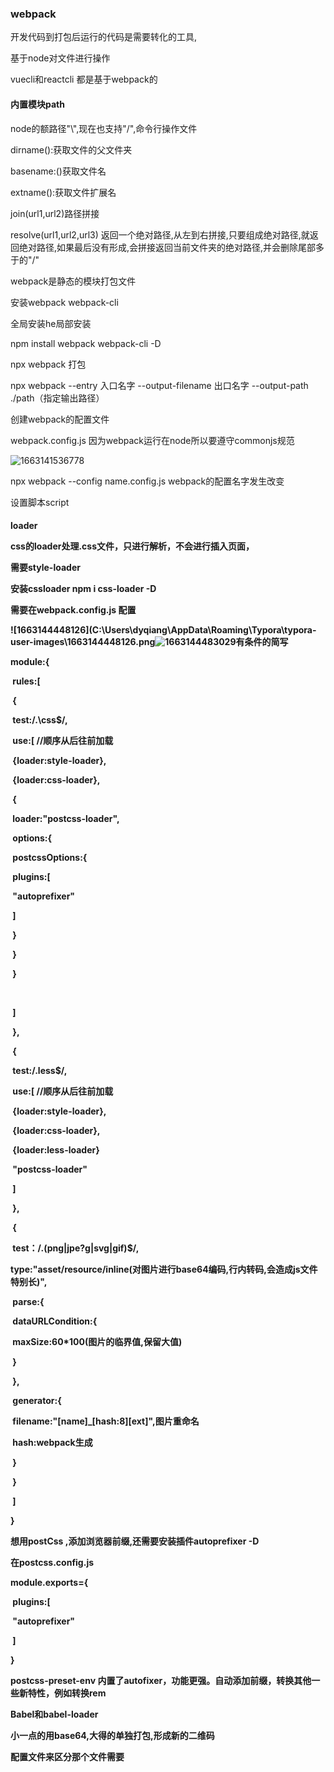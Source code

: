 <H3>webpack</h3>
开发代码到打包后运行的代码是需要转化的工具,

基于node对文件进行操作

vuecli和reactcli 都是基于webpack的

<H4>
	内置模块path
</h4>

node的额路径"\\",现在也支持"/",命令行操作文件

dirname():获取文件的父文件夹

basename:()获取文件名

extname():获取文件扩展名

join(url1,url2)路径拼接

resolve(url1,url2,url3) 返回一个绝对路径,从左到右拼接,只要组成绝对路径,就返回绝对路径,如果最后没有形成,会拼接返回当前文件夹的绝对路径,并会删除尾部多于的"/"

webpack是静态的模块打包文件

安装webpack webpack-cli

全局安装he局部安装

npm install webpack webpack-cli -D

npx webpack  打包

npx webpack --entry 入口名字 --output-filename 出口名字 --output-path ./path（指定输出路径）

创建webpack的配置文件

webpack.config.js  因为webpack运行在node所以要遵守commonjs规范

![1663141536778](C:\Users\dyqiang\AppData\Roaming\Typora\typora-user-images\1663141536778.png)



npx webpack --config name.config.js webpack的配置名字发生改变

设置脚本script

<H4>loader

css的loader处理.css文件，只进行解析，不会进行插入页面，

需要style-loader

安装cssloader npm i css-loader -D

需要在webpack.config.js 配置

![1663144448126](C:\Users\dyqiang\AppData\Roaming\Typora\typora-user-images\1663144448126.png![1663144483029](C:\Users\dyqiang\AppData\Roaming\Typora\typora-user-images\1663144483029.png)有条件的简写

module:{

​	rules:[

​		{

​			test:/.\css$/,

​			use:[ //顺序从后往前加载

​				{loader:style-loader},

​				{loader:css-loader},

​				{

​					loader:"postcss-loader",

​					options:{

​						postcssOptions:{

​								plugins:[

​									"autoprefixer"

​								]

​						}

​					}

​				}

​				

​			]

​		},

​		{

​			test:/\.less$/,

​			use:[ //顺序从后往前加载

​				{loader:style-loader},

​				{loader:css-loader},

​				{loader:less-loader}

​				"postcss-loader"

​			]

​		},

​		{

​			test：/\.(png|jpe?g|svg|gif)$/,

​			type:"asset/resource/inline(对图片进行base64编码,行内转码,会造成js文件特别长)",

​			parse:{

​				dataURLCondition:{

​					maxSize:60*100(图片的临界值,保留大值)

​				}

​			},

​			generator:{

​				filename:"[name]_\[hash:8][ext]",图片重命名

​				hash:webpack生成

​			}

​		}

​	]	

}

想用postCss ,添加浏览器前缀,还需要安装插件autoprefixer -D

在postcss.config.js

module.exports={

​		plugins:[

​				"autoprefixer"

​		]

}

postcss-preset-env  内置了autofixer，功能更强。自动添加前缀，转换其他一些新特性，例如转换rem

Babel和babel-loader

小一点的用base64,大得的单独打包,形成新的二维码

配置文件来区分那个文件需要